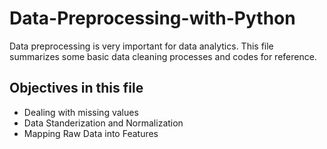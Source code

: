 # Data-Preprocessing-with-Python
Data preprocessing is very important for data analytics. This file summarizes some basic data cleaning processes and codes for reference. 

## Objectives in this file
*  Dealing with missing values
*  Data Standerization and Normalization
*  Mapping Raw Data into Features
